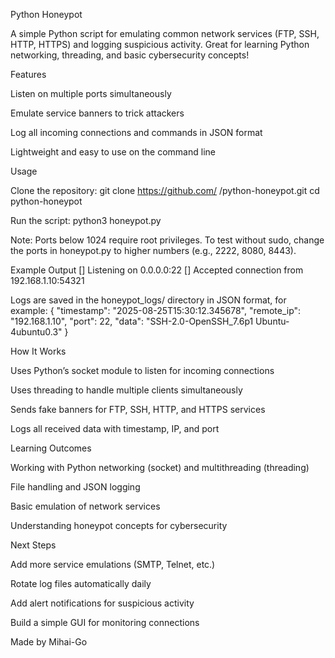 Python Honeypot

A simple Python script for emulating common network services (FTP, SSH, HTTP, HTTPS) and logging suspicious activity. Great for learning Python networking, threading, and basic cybersecurity concepts!

Features

Listen on multiple ports simultaneously

Emulate service banners to trick attackers

Log all incoming connections and commands in JSON format

Lightweight and easy to use on the command line

Usage

Clone the repository:
git clone https://github.com/
<your-username>/python-honeypot.git
cd python-honeypot

Run the script:
python3 honeypot.py

Note: Ports below 1024 require root privileges. To test without sudo, change the ports in honeypot.py to higher numbers (e.g., 2222, 8080, 8443).

Example Output
[] Listening on 0.0.0.0:22
[] Accepted connection from 192.168.1.10:54321

Logs are saved in the honeypot_logs/ directory in JSON format, for example:
{
"timestamp": "2025-08-25T15:30:12.345678",
"remote_ip": "192.168.1.10",
"port": 22,
"data": "SSH-2.0-OpenSSH_7.6p1 Ubuntu-4ubuntu0.3"
}

How It Works

Uses Python’s socket module to listen for incoming connections

Uses threading to handle multiple clients simultaneously

Sends fake banners for FTP, SSH, HTTP, and HTTPS services

Logs all received data with timestamp, IP, and port

Learning Outcomes

Working with Python networking (socket) and multithreading (threading)

File handling and JSON logging

Basic emulation of network services

Understanding honeypot concepts for cybersecurity

Next Steps

Add more service emulations (SMTP, Telnet, etc.)

Rotate log files automatically daily

Add alert notifications for suspicious activity

Build a simple GUI for monitoring connections

Made by Mihai-Go
